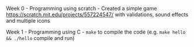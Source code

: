 Week 0
    - Programming using scratch
    - Created a simple game https://scratch.mit.edu/projects/557224547/ with validations, sound effects and multiple icons

Week 1
    - Programming using C
    - `make` to compile the code (e.g. `make hello && ./hello` compile and run)
